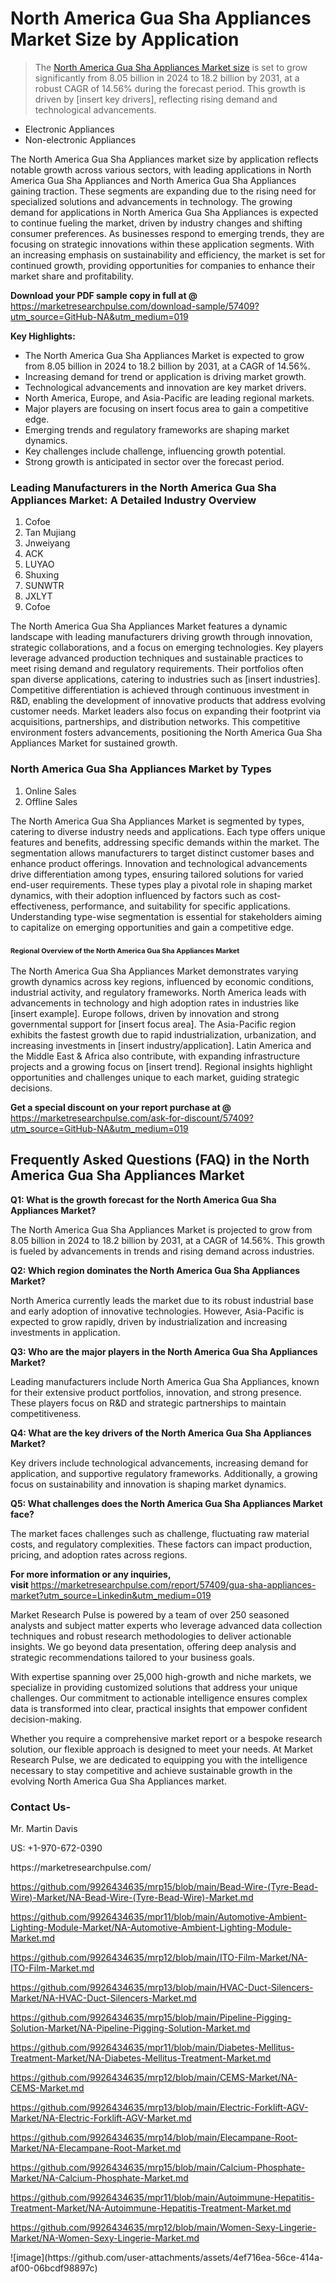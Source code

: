 <h1>North America Gua Sha Appliances Market&nbsp;Size by Application</h1><blockquote><p>The <a href="https://marketresearchpulse.com/download-sample/57409?utm_source=GitHub-NA&amp;utm_medium=019">North America Gua Sha Appliances Market size</a> is set to grow significantly from 8.05 billion in 2024 to 18.2 billion by 2031, at a robust CAGR of 14.56% during the forecast period. This growth is driven by [insert key drivers], reflecting rising demand and technological advancements.</p></blockquote><ul><li>Electronic Appliances <li> Non-electronic Appliances</li></ul><p>The North America Gua Sha Appliances market size by application reflects notable growth across various sectors, with leading applications in North America Gua Sha Appliances and North America Gua Sha Appliances gaining traction. These segments are expanding due to the rising need for specialized solutions and advancements in technology. The growing demand for applications in North America Gua Sha Appliances is expected to continue fueling the market, driven by industry changes and shifting consumer preferences. As businesses respond to emerging trends, they are focusing on strategic innovations within these application segments. With an increasing emphasis on sustainability and efficiency, the market is set for continued growth, providing opportunities for companies to enhance their market share and profitability.</p><p><strong>Download your PDF sample copy in full at @ </strong><a href="https://marketresearchpulse.com/download-sample/57409?utm_source=GitHub-NA&amp;utm_medium=019">https://marketresearchpulse.com/download-sample/57409?utm_source=GitHub-NA&amp;utm_medium=019</a></p><p><strong>Key Highlights: </strong></p><ul><li>The North America Gua Sha Appliances Market is expected to grow from 8.05 billion in 2024 to 18.2 billion by 2031, at a CAGR of 14.56%.</li><li>Increasing demand for trend or application is driving market growth.</li><li>Technological advancements and innovation are key market drivers.</li><li>North America, Europe, and Asia-Pacific are leading regional markets.</li><li>Major players are focusing on insert focus area to gain a competitive edge.</li><li>Emerging trends and regulatory frameworks are shaping market dynamics.</li><li>Key challenges include challenge, influencing growth potential.</li><li>Strong growth is anticipated in sector over the forecast period.</li></ul><h3>Leading Manufacturers in the North America Gua Sha Appliances Market: A Detailed Industry Overview</h3><ol><li>Cofoe</li><li>Tan Mujiang</li><li>Jnweiyang</li><li>ACK</li><li>LUYAO</li><li>Shuxing</li><li>SUNWTR</li><li>JXLYT</li><li>Cofoe</li></ol><div class="flex max-w-full flex-col flex-grow"><div class="min-h-8 text-message flex w-full flex-col items-end gap-2 whitespace-normal break-words [.text-message+&amp;]:mt-5" dir="auto" data-message-author-role="assistant" data-message-id="fd8432e4-4910-450d-b182-61b7bfb0a01f" data-message-model-slug="gpt-4o"><div class="flex w-full flex-col gap-1 empty:hidden first:pt-[3px]"><div class="markdown prose w-full break-words dark:prose-invert light"><p>The North America Gua Sha Appliances Market features a dynamic landscape with leading manufacturers driving growth through innovation, strategic collaborations, and a focus on emerging technologies. Key players leverage advanced production techniques and sustainable practices to meet rising demand and regulatory requirements. Their portfolios often span diverse applications, catering to industries such as [insert industries]. Competitive differentiation is achieved through continuous investment in R&amp;D, enabling the development of innovative products that address evolving customer needs. Market leaders also focus on expanding their footprint via acquisitions, partnerships, and distribution networks. This competitive environment fosters advancements, positioning the North America Gua Sha Appliances Market for sustained growth.</p></div></div></div></div><h3>North America Gua Sha Appliances Market by Types</h3><ol><li>Online Sales <li> Offline Sales</li></ol><div class="flex max-w-full flex-col flex-grow"><div class="min-h-8 text-message flex w-full flex-col items-end gap-2 whitespace-normal break-words [.text-message+&amp;]:mt-5" dir="auto" data-message-author-role="assistant" data-message-id="084470be-0bb7-4664-bddf-5156b4f41249" data-message-model-slug="gpt-4o-mini"><div class="flex w-full flex-col gap-1 empty:hidden first:pt-[3px]"><div class="markdown prose w-full break-words dark:prose-invert light"><p>The North America Gua Sha Appliances Market is segmented by types, catering to diverse industry needs and applications. Each type offers unique features and benefits, addressing specific demands within the market. The segmentation allows manufacturers to target distinct customer bases and enhance product offerings. Innovation and technological advancements drive differentiation among types, ensuring tailored solutions for varied end-user requirements. These types play a pivotal role in shaping market dynamics, with their adoption influenced by factors such as cost-effectiveness, performance, and suitability for specific applications. Understanding type-wise segmentation is essential for stakeholders aiming to capitalize on emerging opportunities and gain a competitive edge.</p></div></div></div></div><h3><span style="font-size: 11px;">Regional Overview of the North America Gua Sha Appliances Market</span></h3><div class="flex max-w-full flex-col flex-grow"><div class="min-h-8 text-message flex w-full flex-col items-end gap-2 whitespace-normal break-words [.text-message+&amp;]:mt-5" dir="auto" data-message-author-role="assistant" data-message-id="e9038762-ce64-4e30-91c9-9bd413514231" data-message-model-slug="gpt-4o-mini"><div class="flex w-full flex-col gap-1 empty:hidden first:pt-[3px]"><div class="markdown prose w-full break-words dark:prose-invert light"><p>The North America Gua Sha Appliances Market demonstrates varying growth dynamics across key regions, influenced by economic conditions, industrial activity, and regulatory frameworks. North America leads with advancements in technology and high adoption rates in industries like [insert example]. Europe follows, driven by innovation and strong governmental support for [insert focus area]. The Asia-Pacific region exhibits the fastest growth due to rapid industrialization, urbanization, and increasing investments in [insert industry/application]. Latin America and the Middle East &amp; Africa also contribute, with expanding infrastructure projects and a growing focus on [insert trend]. Regional insights highlight opportunities and challenges unique to each market, guiding strategic decisions.</p></div></div></div></div><p><strong>Get a special discount on your report purchase at @ </strong><a href="https://marketresearchpulse.com/ask-for-discount/57409?utm_source=GitHub-NA&amp;utm_medium=019">https://marketresearchpulse.com/ask-for-discount/57409?utm_source=GitHub-NA&amp;utm_medium=019</a></p><h2>Frequently Asked Questions (FAQ) in the North America Gua Sha Appliances Market</h2><p><strong>Q1: What is the growth forecast for the North America Gua Sha Appliances Market?</strong></p><p>The North America Gua Sha Appliances Market is projected to grow from 8.05 billion in 2024 to 18.2 billion by 2031, at a CAGR of 14.56%. This growth is fueled by advancements in trends and rising demand across industries.</p><p><strong>Q2: Which region dominates the North America Gua Sha Appliances Market?</strong></p><p>North America currently leads the market due to its robust industrial base and early adoption of innovative technologies. However, Asia-Pacific is expected to grow rapidly, driven by industrialization and increasing investments in application.</p><p><strong>Q3: Who are the major players in the North America Gua Sha Appliances Market?</strong></p><p>Leading manufacturers include North America Gua Sha Appliances, known for their extensive product portfolios, innovation, and strong presence. These players focus on R&amp;D and strategic partnerships to maintain competitiveness.</p><p><strong>Q4: What are the key drivers of the North America Gua Sha Appliances Market?</strong></p><p>Key drivers include technological advancements, increasing demand for application, and supportive regulatory frameworks. Additionally, a growing focus on sustainability and innovation is shaping market dynamics.</p><p><strong>Q5: What challenges does the North America Gua Sha Appliances Market face?</strong></p><p>The market faces challenges such as challenge, fluctuating raw material costs, and regulatory complexities. These factors can impact production, pricing, and adoption rates across regions.</p><p><strong>For more information or any inquiries, visit&nbsp;</strong><a href="https://marketresearchpulse.com/report/57409/gua-sha-appliances-market?utm_source=Linkedin&utm_medium=019">https://marketresearchpulse.com/report/57409/gua-sha-appliances-market?utm_source=Linkedin&utm_medium=019</a></p><p>Market Research Pulse is powered by a team of over 250 seasoned analysts and subject matter experts who leverage advanced data collection techniques and robust research methodologies to deliver actionable insights. We go beyond data presentation, offering deep analysis and strategic recommendations tailored to your business goals.</p><p>With expertise spanning over 25,000 high-growth and niche markets, we specialize in providing customized solutions that address your unique challenges. Our commitment to actionable intelligence ensures complex data is transformed into clear, practical insights that empower confident decision-making.</p><p>Whether you require a comprehensive market report or a bespoke research solution, our flexible approach is designed to meet your needs. At Market Research Pulse, we are dedicated to equipping you with the intelligence necessary to stay competitive and achieve sustainable growth in the evolving North America Gua Sha Appliances market.</p><h3><strong>Contact Us-</strong></h3><p>Mr. Martin Davis</p><p>US: +1-970-672-0390</p><p>https://marketresearchpulse.com/</p><p><a href="https://github.com/9926434635/mrp15/blob/main/Bead-Wire-(Tyre-Bead-Wire)-Market/NA-Bead-Wire-(Tyre-Bead-Wire)-Market.md">https://github.com/9926434635/mrp15/blob/main/Bead-Wire-(Tyre-Bead-Wire)-Market/NA-Bead-Wire-(Tyre-Bead-Wire)-Market.md</a></p><p><a href="https://github.com/9926434635/mpr11/blob/main/Automotive-Ambient-Lighting-Module-Market/NA-Automotive-Ambient-Lighting-Module-Market.md">https://github.com/9926434635/mpr11/blob/main/Automotive-Ambient-Lighting-Module-Market/NA-Automotive-Ambient-Lighting-Module-Market.md</a></p><p><a href="https://github.com/9926434635/mrp12/blob/main/ITO-Film-Market/NA-ITO-Film-Market.md">https://github.com/9926434635/mrp12/blob/main/ITO-Film-Market/NA-ITO-Film-Market.md</a></p><p><a href="https://github.com/9926434635/mrp13/blob/main/HVAC-Duct-Silencers-Market/NA-HVAC-Duct-Silencers-Market.md">https://github.com/9926434635/mrp13/blob/main/HVAC-Duct-Silencers-Market/NA-HVAC-Duct-Silencers-Market.md</a></p><p><a href="https://github.com/9926434635/mrp15/blob/main/Pipeline-Pigging-Solution-Market/NA-Pipeline-Pigging-Solution-Market.md">https://github.com/9926434635/mrp15/blob/main/Pipeline-Pigging-Solution-Market/NA-Pipeline-Pigging-Solution-Market.md</a></p><p><a href="https://github.com/9926434635/mpr11/blob/main/Diabetes-Mellitus-Treatment-Market/NA-Diabetes-Mellitus-Treatment-Market.md">https://github.com/9926434635/mpr11/blob/main/Diabetes-Mellitus-Treatment-Market/NA-Diabetes-Mellitus-Treatment-Market.md</a></p><p><a href="https://github.com/9926434635/mrp12/blob/main/CEMS-Market/NA-CEMS-Market.md">https://github.com/9926434635/mrp12/blob/main/CEMS-Market/NA-CEMS-Market.md</a></p><p><a href="https://github.com/9926434635/mrp13/blob/main/Electric-Forklift-AGV-Market/NA-Electric-Forklift-AGV-Market.md">https://github.com/9926434635/mrp13/blob/main/Electric-Forklift-AGV-Market/NA-Electric-Forklift-AGV-Market.md</a></p><p><a href="https://github.com/9926434635/mrp14/blob/main/Elecampane-Root-Market/NA-Elecampane-Root-Market.md">https://github.com/9926434635/mrp14/blob/main/Elecampane-Root-Market/NA-Elecampane-Root-Market.md</a></p><p><a href="https://github.com/9926434635/mrp15/blob/main/Calcium-Phosphate-Market/NA-Calcium-Phosphate-Market.md">https://github.com/9926434635/mrp15/blob/main/Calcium-Phosphate-Market/NA-Calcium-Phosphate-Market.md</a></p><p><a href="https://github.com/9926434635/mpr11/blob/main/Autoimmune-Hepatitis-Treatment-Market/NA-Autoimmune-Hepatitis-Treatment-Market.md">https://github.com/9926434635/mpr11/blob/main/Autoimmune-Hepatitis-Treatment-Market/NA-Autoimmune-Hepatitis-Treatment-Market.md</a></p><p><a href="https://github.com/9926434635/mrp12/blob/main/Women-Sexy-Lingerie-Market/NA-Women-Sexy-Lingerie-Market.md">https://github.com/9926434635/mrp12/blob/main/Women-Sexy-Lingerie-Market/NA-Women-Sexy-Lingerie-Market.md</a></p>
![image](https://github.com/user-attachments/assets/4ef716ea-56ce-414a-af00-06bcdf98897c)
